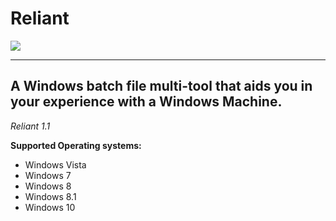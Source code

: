# Reliant

<p><img src="https://imgur.com/usjVOuy" caption="false" /></p>

----------------------------------------------------------------------------------------
A Windows batch file multi-tool that aids you in your experience with a Windows Machine.
----------------------------------------------------------------------------------------

*Reliant 1.1*

**Supported Operating systems:**

- Windows Vista
- Windows 7
- Windows 8
- Windows 8.1
- Windows 10
